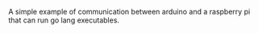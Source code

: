 A simple example of communication between arduino and a raspberry pi that can run go lang executables.
